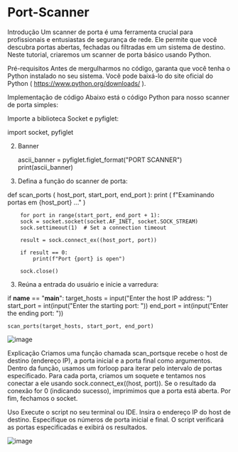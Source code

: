 # Port-Scanner

Introdução
Um scanner de porta é uma ferramenta crucial para profissionais e entusiastas de segurança de rede. Ele permite que você descubra portas abertas, fechadas ou filtradas em um sistema de destino. Neste tutorial, criaremos um scanner de porta básico usando Python.

Pré-requisitos
Antes de mergulharmos no código, garanta que você tenha o Python instalado no seu sistema. Você pode baixá-lo do site oficial do Python ( https://www.python.org/downloads/ ).

Implementação de código
Abaixo está o código Python para nosso scanner de porta simples:

Importe a biblioteca Socket e pyfiglet:

   import socket, pyfiglet

2. Banner

   ascii_banner = pyfiglet.figlet_format("PORT SCANNER")
   print(ascii_banner)


4. Defina a função do scanner de porta:

def  scan_ports ( host_port, start_port, end_port ): 
    print ( f"Examinando portas em {host_port} ..." ) 

        for port in range(start_port, end_port + 1):
        sock = socket.socket(socket.AF_INET, socket.SOCK_STREAM)
        sock.settimeout(1)  # Set a connection timeout

        result = sock.connect_ex((host_port, port))

        if result == 0:
            print(f"Port {port} is open")

        sock.close()
        
3. Reúna a entrada do usuário e inicie a varredura:

if __name__ == "__main__":
    target_hosts = input("Enter the host IP address: ")
    start_port = int(input("Enter the starting port: "))
    end_port = int(input("Enter the ending port: "))

    scan_ports(target_hosts, start_port, end_port)

![image](https://github.com/user-attachments/assets/bedd1913-9a43-4209-a9c7-b31431002fdf)

    
Explicação
Criamos uma função chamada scan_portsque recebe o host de destino (endereço IP), a porta inicial e a porta final como argumentos.
Dentro da função, usamos um forloop para iterar pelo intervalo de portas especificado.
Para cada porta, criamos um soquete e tentamos nos conectar a ele usando sock.connect_ex((host, port)).
Se o resultado da conexão for 0 (indicando sucesso), imprimimos que a porta está aberta.
Por fim, fechamos o socket.

Uso
Execute o script no seu terminal ou IDE.
Insira o endereço IP do host de destino.
Especifique os números de porta inicial e final.
O script verificará as portas especificadas e exibirá os resultados.

![image](https://github.com/user-attachments/assets/ffc7d8bf-16ba-4586-a2d7-c30fd622e97b)


